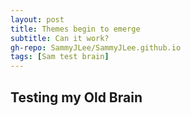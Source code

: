 ```yaml
---
layout: post
title: Themes begin to emerge
subtitle: Can it work?
gh-repo: SammyJLee/SammyJLee.github.io
tags: [Sam test brain]
---
```


## Testing my Old Brain

